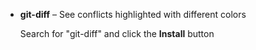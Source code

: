 * **git-diff** – See conflicts highlighted with different colors

  Search for "git-diff" and click the **Install** button
